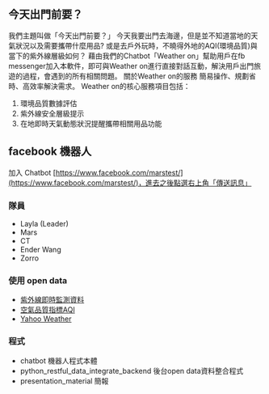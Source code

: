 ## 今天出門前要？
我們主題叫做「今天出門前要？」
今天我要出門去海邊，但是並不知道當地的天氣狀況以及需要攜帶什麼用品?
或是去戶外玩時，不曉得外地的AQI(環境品質)與當下的紫外線層級如何？
藉由我們的Chatbot「Weather on」幫助用戶在fb messenger加入本軟件，即可與Weather on進行直接對話互動，解決用戶出門旅遊的過程，會遇到的所有相關問題。
關於Weather on的服務
簡易操作、規劃省時、高效率解決需求。
Weather on的核心服務項目包括：
1. 環境品質數據評估
2. 紫外線安全層級提示
3. 在地即時天氣動態狀況提醒攜帶相關用品功能


## facebook 機器人
加入 Chatbot [https://www.facebook.com/marstest/](https://www.facebook.com/marstest/)，進去之後點選右上角「傳送訊息」

### 隊員
* Layla (Leader)
* Mars 
* CT 
* Ender Wang
* Zorro

### 使用 open data
* [紫外線即時監測資料](http://opendata.epa.gov.tw/ws/Data/UV/?$orderby=PublishTime%20desc&$skip=0&$top=1000&format=json)
* [空氣品質指標AQI](http://opendata2.epa.gov.tw/AQI.json)
* [Yahoo Weather](https://developer.yahoo.com/weather/)

### 程式
* chatbot 機器人程式本體
* python_restful_data_integrate_backend  後台open data資料整合程式
* presentation_material 簡報
